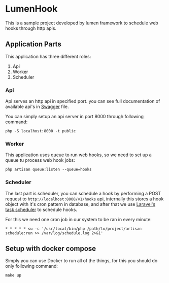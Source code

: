 # LumenHook

This is a sample project developed by lumen framework to schedule web hooks through http apis.

## Application Parts

This application has three different roles:

1. Api
2. Worker
3. Scheduler

### Api

Api serves an http api in specified port.
you can see full documentation of available api's in [Swagger](https://petstore.swagger.io/?url=https://raw.githubusercontent.com/mammadmodi/lumen-hook/main/1.0.0-swagger.yaml) file.

You can simply setup an api server in port 8000 through following command:

`php -S localhost:8000 -t public`

### Worker

This application uses queue to run web hooks, so we need to set up a queue tu process web hook jobs: 

`php artisan queue:listen --queue=hooks`

### Scheduler

The last part is scheduler, you can schedule a hook by performing a POST request to ``http://localhost:8000/v1/hooks``
api, internally this stores a hook object with it's cron pattern in database, and after that we use [Laravel's task scheduler](https://laravel.com/docs/8.x/scheduling) 
to schedule hooks.

For this we need one cron job in our system to be ran in every minute:

`* * * * * su -c '/usr/local/bin/php /path/to/project/artisan schedule:run >> /var/log/schedule.log 2>&1'`


## Setup with docker compose

Simply you can use Docker to run all of the things, for this you should do only following command:

`make up`

